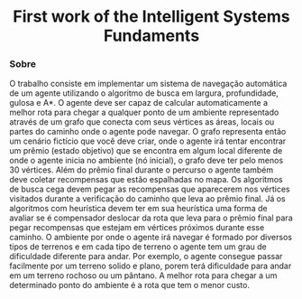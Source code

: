 <h1 align="center">First work of the Intelligent Systems Fundaments</h1>

### Sobre

O trabalho consiste em implementar um sistema de navegação automática de um agente
utilizando o algoritmo de busca em largura, profundidade, gulosa e A*.
O agente deve ser capaz de calcular automaticamente a melhor rota para chegar a
qualquer ponto de um ambiente representado através de um grafo que conecta com seus
vértices as áreas, locais ou partes do caminho onde o agente pode navegar. O grafo
representa então um cenário fictício que você deve criar, onde o agente irá tentar encontrar
um prêmio (estado objetivo) que se encontra em algum local diferente de onde o agente
inicia no ambiente (nó inicial), o grafo deve ter pelo menos 30 vértices. Além do prêmio
final durante o percurso o agente também deve coletar recompensas que estão espalhadas
no mapa. Os algoritmos de busca cega devem pegar as recompensas que aparecerem nos
vértices visitados durante a verificação do caminho que leva ao prêmio final. Já os
algoritmos com heurística devem ter em sua heurística uma forma de avaliar se é
compensador deslocar da rota que leva para o prêmio final para pegar recompensas que
estejam em vértices próximos durante esse caminho.
O ambiente por onde o agente irá navegar é formado por diversos tipos de terrenos e em
cada tipo de terreno o agente tem um grau de dificuldade diferente para andar. Por
exemplo, o agente consegue passar facilmente por um terreno solido e plano, porem terá
dificuldade para andar em um terreno rochoso ou um pântano.
A melhor rota para chegar a um determinado ponto do ambiente é a rota que tem o menor
custo.
